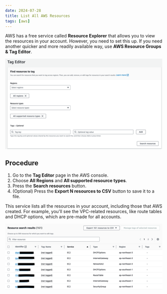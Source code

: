 ```yaml
---
date: 2024-07-28
title: List All AWS Resources
tags: [aws]
---
```


AWS has a free service called **Resource Explorer** that allows you to view the resources in your
account. However, you need to set this up. If you need another quicker and more readily available
way, use **AWS Resource Groups & Tag Editor**.

![AWS Resource Groups and Tag Editor](aws-resource-and-tag-editor.png)

## Procedure

1. Go to the **Tag Editor** page in the AWS console.
2. Choose **All Regions** and **All supported resource types**.
3. Press the **Search resources** button.
4. (Optional) Press the **Export N resources to CSV** button to save it to a file.

This service lists all the resources in your account, including those that AWS created. For example,
you'll see the VPC-related resources, like route tables and DHCP options, which are pre-made for
all accounts.

![AWS Resource Groups and Tag Editor results](aws-resource-and-tag-editor-results.png)
